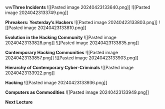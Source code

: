 ww**Three Incidents**
![[Pasted image 20240423133640.png]]
![[Pasted image 20240423133749.png]]

**Phreakers: Yesterday’s Hackers**
![[Pasted image 20240423133803.png]]
![[Pasted image 20240423133810.png]]

**Evolution in the Hacking Community**
![[Pasted image 20240423133828.png]]
![[Pasted image 20240423133835.png]]

**Contemporary Hacking Communities**
![[Pasted image 20240423133857.png]]
![[Pasted image 20240423133903.png]]

**Hierarchy of Contemporary Cyber-Criminals**
![[Pasted image 20240423133922.png]]

**Hacking**
![[Pasted image 20240423133936.png]]

**Computers as Commodities**
![[Pasted image 20240423133949.png]]

**Next Lecture**
